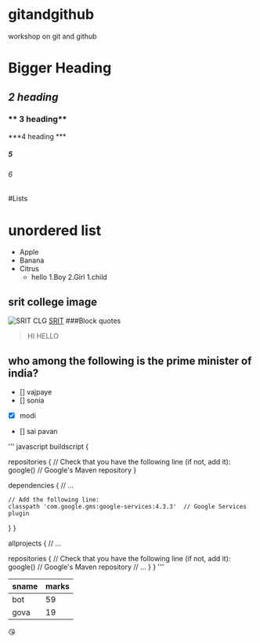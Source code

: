 # gitandgithub
workshop on git and github
# **Bigger Heading**
## *2 heading*
### ** 3 heading**
 ***4 heading ***
##### 5
###### 6

#Lists
# unordered list

* Apple
* Banana
* Citrus
  * hello
1.Boy
2.Girl
  1.child
## srit college image
![SRIT CLG](https://www.srit.ac.in/images/slider/12.jpg)
[SRIT](www.srit.ac.in)
###Block quotes
>HI
>HELLO


## who among the following is the prime minister of india?
- [] vajpaye
- [] sonia
- [x] modi
- [] sai pavan

''' javascript
    buildscript {

  repositories {
    // Check that you have the following line (if not, add it):
    google()  // Google's Maven repository
  }

  dependencies {
    // ...

    // Add the following line:
    classpath 'com.google.gms:google-services:4.3.3'  // Google Services plugin
  }
}

allprojects {
  // ...

  repositories {
    // Check that you have the following line (if not, add it):
    google()  // Google's Maven repository
    // ...
  }
}
'''

sname | marks
------| -----
bot | 59
gova | 19

:kissing_heart:
